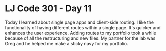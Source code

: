 # LJ Code 301 - Day 11

Today I learned about single page apps and client-side routing. I like the functionality of having different routes within a single page. It's quicker and enhances the user experience. Adding routes to my portfolio took a while because of all the restructuring and new files. My partner for the lab was Greg and he helped me make a sticky navy for my portfolio.
